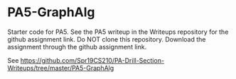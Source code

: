 # PA5-GraphAlg
Starter code for PA5.  See the PA5 writeup in the Writeups repository for the github assignment link.
Do NOT clone this repository. Download the assignment through the github assignment link.

See https://github.com/Spr19CS210/PA-Drill-Section-Writeups/tree/master/PA5-GraphAlg

